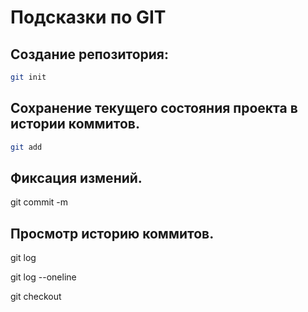 # Подсказки по GIT

## Создание репозитория:
```sh
git init
```
## Сохранение текущего состояния проекта в истории коммитов.
```sh
git add
```
## Фиксация измений.
git commit -m

## Просмотр историю коммитов. 
git log 

git log --oneline

git checkout
